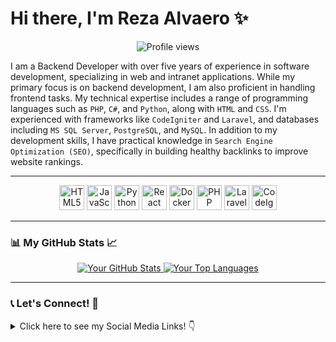 # Hi there, I'm Reza Alvaero ✨

<p align="center">
  <img src="https://komarev.com/ghpvc/?username=rzalvaero&color=blueviolet" alt="Profile views">
</p>

I am a Backend Developer with over five years of experience in software development, specializing in web and intranet applications. While my primary focus is on backend development, I am also proficient in handling frontend tasks. My technical expertise includes a range of programming languages such as `PHP`, `C#`, and `Python`, along with `HTML` and `CSS`. I'm experienced with frameworks like `CodeIgniter` and `Laravel`, and databases including `MS SQL Server`, `PostgreSQL`, and `MySQL`. In addition to my development skills, I have practical knowledge in `Search Engine Optimization (SEO)`, specifically in building healthy backlinks to improve website rankings.

---
<p align="center">
  <img src="https://cdn.jsdelivr.net/gh/devicons/devicon/icons/html5/html5-original.svg" alt="HTML5" width="40" height="40"/>
  <img src="https://cdn.jsdelivr.net/gh/devicons/devicon/icons/javascript/javascript-original.svg" alt="JavaScript" width="40" height="40"/>
  <img src="https://cdn.jsdelivr.net/gh/devicons/devicon/icons/python/python-original.svg" alt="Python" width="40" height="40"/>
  <img src="https://cdn.jsdelivr.net/gh/devicons/devicon/icons/react/react-original.svg" alt="React" width="40" height="40"/>
  <img src="https://cdn.jsdelivr.net/gh/devicons/devicon/icons/docker/docker-original.svg" alt="Docker" width="40" height="40"/>
  <img src="https://cdn.jsdelivr.net/gh/devicons/devicon/icons/php/php-original.svg" alt="PHP" width="40" height="40"/>
  <img src="https://cdn.jsdelivr.net/gh/devicons/devicon/icons/laravel/laravel-original.svg" alt="Laravel" width="40" height="40"/>
  <img src="https://cdn.jsdelivr.net/gh/devicons/devicon/icons/codeigniter/codeigniter-plain.svg" alt="CodeIgniter" width="40" height="40"/>
</p>

---
### 📊 My GitHub Stats 📈

<p align="center">
  <a href="https://github.com/rzalvaero">
    <img src="https://github-readme-stats.vercel.app/api?username=rzalvaero&show_icons=true&theme=buefy&hide_border=true&locale=en" alt="Your GitHub Stats"/>
  </a>
  <a href="https://github.com/rzalvaero">
    <img src="https://github-readme-stats.vercel.app/api/top-langs/?username=rzalvaero&layout=compact&theme=vision-friendly-dark&hide_border=true" alt="Your Top Languages"/>
  </a>
</p>

---
### 📞 Let's Connect! 👋

<details>
  <summary>Click here to see my Social Media Links! 👇</summary>
  <br>
  <p align="center">
    <a href="mailto:rzalvaero@gmail.com" target="_blank">
      <img src="https://img.shields.io/badge/Email-D14836?style=for-the-badge&logo=gmail&logoColor=white" alt="Email"/>
    </a>
    <a href="https://instagram.com/rzalvaero" target="_blank">
      <img src="https://img.shields.io/badge/Instagram-E4405F?style=for-the-badge&logo=instagram&logoColor=white" alt="Instagram"/>
    </a>
    <a href="https://www.linkedin.com/in/reza-lesmana-putra/" target="_blank">
      <img src="https://img.shields.io/badge/LinkedIn-0077B5?style=for-the-badge&logo=linkedin&logoColor=white" alt="LinkedIn"/>
    </a>
    </p>
</details>
